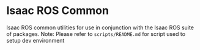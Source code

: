 # Isaac ROS Common

Isaac ROS common utilities for use in conjunction with the Isaac ROS suite of packages.
Note: Please refer to `scripts/README.md` for script used to setup dev environment
